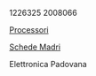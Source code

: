 1226325 2008066

[Processori](./processori.md)

[Schede Madri](./schede-madri.md)

Elettronica Padovana